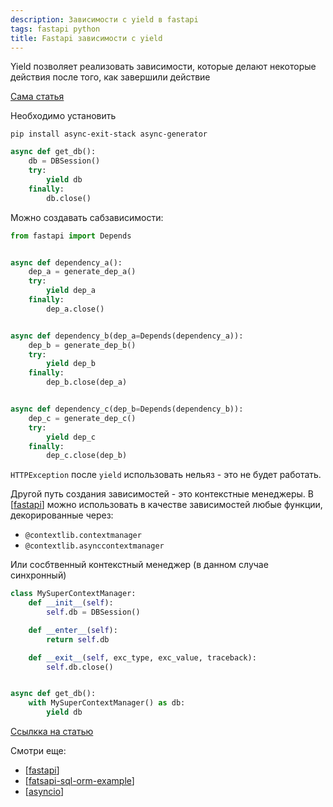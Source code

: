 ```yaml
---
description: Зависимости с yield в fastapi
tags: fastapi python
title: Fastapi зависимости с yield
---
```

Yield позволяет реализовать зависимости, которые делают некоторые действия после того, как завершили действие

[Сама статья](https://fastapi.tiangolo.com/tutorial/dependencies/dependencies-with-yield/)

Необходимо установить

`pip install async-exit-stack async-generator`

```python
async def get_db():
    db = DBSession()
    try:
        yield db
    finally:
        db.close()
```

Можно создавать сабзависимости:

```python
from fastapi import Depends


async def dependency_a():
    dep_a = generate_dep_a()
    try:
        yield dep_a
    finally:
        dep_a.close()


async def dependency_b(dep_a=Depends(dependency_a)):
    dep_b = generate_dep_b()
    try:
        yield dep_b
    finally:
        dep_b.close(dep_a)


async def dependency_c(dep_b=Depends(dependency_b)):
    dep_c = generate_dep_c()
    try:
        yield dep_c
    finally:
        dep_c.close(dep_b)
```

`HTTPException` после `yield` использовать нельяз - это не будет работать.

Другой путь создания зависимостей - это контекстные менеджеры. В [[fastapi]] можно использовать в качестве зависимостей любые функции, декорированные через:

- `@contextlib.contextmanager`
- `@contextlib.asynccontextmanager`

Или сосбтвенный контекстный менеджер (в данном случае синхронный)

```python
class MySuperContextManager:
    def __init__(self):
        self.db = DBSession()

    def __enter__(self):
        return self.db

    def __exit__(self, exc_type, exc_value, traceback):
        self.db.close()


async def get_db():
    with MySuperContextManager() as db:
        yield db
```

[Ссылкка на статью](https://fastapi.tiangolo.com/tutorial/dependencies/dependencies-with-yield/)

Смотри еще:

- [[fastapi]]
- [[fatsapi-sql-orm-example]]
- [[asyncio]]

[//begin]: # "Autogenerated link references for markdown compatibility"
[fastapi]: fastapi "Fastapi"
[fatsapi-sql-orm-example]: fatsapi-sql-orm-example "Fatsapi sql orm example"
[asyncio]: asyncio "Asyncio"
[//end]: # "Autogenerated link references"
[//begin]: # "Autogenerated link references for markdown compatibility"
[fastapi]: fastapi "Fastapi"
[fastapi]: fastapi "Fastapi"
[fatsapi-sql-orm-example]: fatsapi-sql-orm-example "Fatsapi sql orm example"
[asyncio]: asyncio "Asyncio"
[//end]: # "Autogenerated link references"